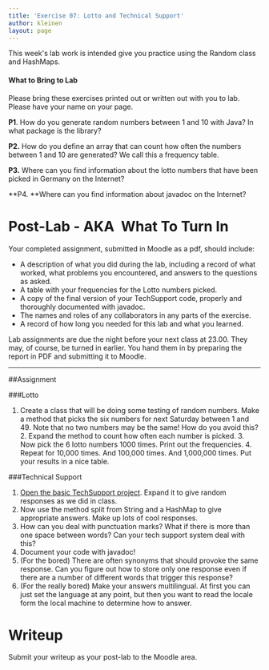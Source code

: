 ```yaml
---
title: 'Exercise 07: Lotto and Technical Support'
author: kleinen
layout: page
---
```


This week's lab work is intended give you practice using the Random class and HashMaps.

#### What to Bring to Lab

Please bring these exercises printed out or written out with you to lab. Please have your name on your page.

**P1**. How do you generate random numbers between 1 and 10 with Java? In what package is the library?

**P2.** How do you define an array that can count how often the numbers between 1 and 10 are generated? We call this a frequency table.

**P3.** Where can you find information about the lotto numbers that have been picked in Germany on the Internet?

**P4. **Where can you find information about javadoc on the Internet?

# Post-Lab - AKA  What To Turn In
Your completed assignment, submitted in Moodle as a pdf,
should include:
- A description of what you did during the lab, including a record of what worked, what problems you encountered, and answers to the questions as asked.
- A table with your frequencies for the Lotto numbers picked.
- A copy of the final version of your TechSupport code, properly and thoroughly documented with javadoc.
- The names and roles of any collaborators in any parts of the exercise.
- A record of how long you needed for this lab and what you learned.

Lab assignments are due the night before your next class at 23.00. They may, of course, be turned in earlier. You hand them in by preparing the report in PDF and submitting it to Moodle.

* * *

##Assignment

###Lotto

1. Create a class that will be doing some testing of random numbers. Make a method that picks the six numbers for next Saturday between 1 and 49. Note that no two numbers may be the same! How do you avoid this? 2. Expand the method to count how often each number is picked. 3. Now pick the 6 lotto numbers 1000 times. Print out the frequencies. 4. Repeat for 10,000 times. And 100,000 times. And 1,000,000 times. Put your results in a nice table.

###Technical Support
1. [Open the basic TechSupport project](https://github.com/htw-imi-info1/exercise07). Expand it to give random responses as we did in class.
2. Now use the method split from String and a HashMap to give appropriate answers. Make up lots of cool responses.
3. How can you deal with punctuation marks? What if there is more than one space between words? Can your tech support system deal with this?
4. Document your code with javadoc!
5. (For the bored) There are often synonyms that should provoke the same response. Can you figure out how to store only one response even if there are a number of different words that trigger this response?
6. (For the really bored) Make your answers multilingual. At first you can just set the language at any point, but then you want to read the locale form the local machine to determine how to answer.

# Writeup

Submit your writeup as your post-lab to the Moodle area.  
